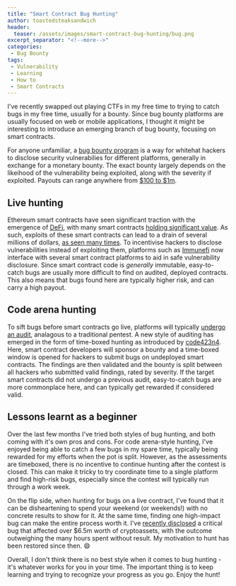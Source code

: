 ```yaml
---
title: "Smart Contract Bug Hunting"
author: toastedsteaksandwich
header:
  teaser: /assets/images/smart-contract-bug-hunting/bug.png
excerpt_separator: "<!--more-->"
categories:
 - Bug Bounty
tags:
 - Vulnerability
 - Learning
 - How to
 - Smart Contracts
---
```


I've recently swapped out playing CTFs in my free time to trying to catch bugs in my free time, usually for a bounty. Since bug bounty platforms are usually focused on web or mobile applications, I thought it might be interesting to introduce an emerging branch of bug bounty, focusing on smart contracts.<!--more-->

For anyone unfamiliar, a [bug bounty program](https://en.wikipedia.org/wiki/Bug_bounty_program) is a way for whitehat hackers to disclose security vulnerabilies for different platforms, generally in exchange for a monetary bounty. The exact bounty largely depends on the likeihood of the vulnerability being exploited, along with the severity if exploited. Payouts can range anywhere from [$100 to $1m](https://immunefi.com/explore/).


## Live hunting

Ethereum smart contracts have seen significant traction  with the emergence of [DeFi](https://en.wikipedia.org/wiki/Decentralized_finance), with many smart contracts [holding significant value](https://defipulse.com/). As such, exploits of these smart contracts can lead to a drain of several millions of dollars, [as seen many times](https://rekt.news/leaderboard/). To incentivise hackers to disclose vulnerabilities instead of exploiting them, platforms such as [Immunefi](https://immunefi.com/) now interface with several smart contract platforms to aid in safe vulnerability disclosure. Since smart contract code is *generally* immutable, easy-to-catch bugs are usually more difficult to find on audited, deployed contracts. This also means that bugs found here are typically higher risk, and can carry a high payout. 

## Code arena hunting

To sift bugs before smart contracts go live, platforms will typically [undergo an audit](https://iosiro.com/services/smart-contract-auditing), analagous to a traditional pentest. A new style of auditing has emerged in the form of time-boxed hunting as introduced by [code423n4](https://code423n4.com/). Here, smart contract developers will sponsor a bounty and a time-boxed window is opened for hackers to submit bugs on undeployed smart contracts. The findings are then validated and the bounty is split between all hackers who submitted valid findings, rated by severity. If the target smart contracts did not undergo a previous audit, easy-to-catch bugs are more commonplace here, and can typically get rewarded if considered valid.

## Lessons learnt as a beginner

Over the last few months I've tried both styles of bug hunting, and both coming with it's own pros and cons. For code arena-style hunting, I've enjoyed being able to catch a few bugs in my spare time, typically being rewarded for my efforts when the pot is split. However, as the assessments are timeboxed, there is no incentive to continue hunting after the contest is closed. This can make it tricky to try coordinate time to a single platform and find high-risk bugs, especially since the contest will typically run through a work week.

On the flip side, when hunting for bugs on a live contract, I've found that it can be disheartening to spend your weekend (or weekends!) with no concrete results to show for it. At the same time, finding one high-impact bug can make the entire process worth it. I've [recently disclosed](https://iosiro.com/blog/88mph-bug-bounty-post-mortem) a critical bug that affected over $6.5m worth of cryptoassets, with the outcome outweighing the many hours spent without result. My motivation to hunt has been restored since then. 😄

Overall, I don't think there is no best style when it comes to bug hunting - it's whatever works for you in your time. The important thing is to keep learning and trying to recognize your progress as you go. Enjoy the hunt!  
